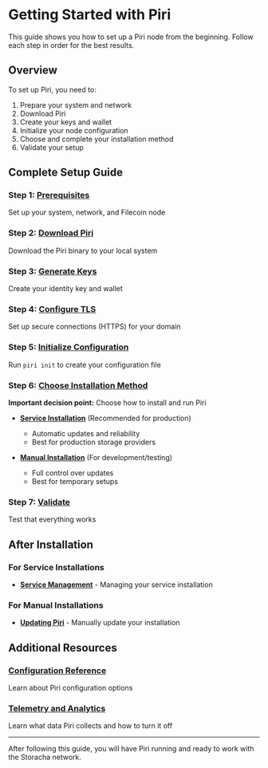 # Getting Started with Piri

This guide shows you how to set up a Piri node from the beginning. Follow each step in order for the best results.

## Overview

To set up Piri, you need to:
1. Prepare your system and network
2. Download Piri
3. Create your keys and wallet
4. Initialize your node configuration
5. Choose and complete your installation method
6. Validate your setup

## Complete Setup Guide

### Step 1: [Prerequisites](./setup/prerequisites.md)
Set up your system, network, and Filecoin node

### Step 2: [Download Piri](./setup/download.md)
Download the Piri binary to your local system

### Step 3: [Generate Keys](./setup/key-generation.md)
Create your identity key and wallet

### Step 4: [Configure TLS](./setup/tls-termination.md)
Set up secure connections (HTTPS) for your domain

### Step 5: [Initialize Configuration](./setup/initialization.md)
Run `piri init` to create your configuration file

### Step 6: [Choose Installation Method](./setup/choosing-installation.md)
**Important decision point:** Choose how to install and run Piri

- **[Service Installation](./setup/service-installation.md)** (Recommended for production)
  - Automatic updates and reliability
  - Best for production storage providers

- **[Manual Installation](./setup/manual-installation.md)** (For development/testing)
  - Full control over updates
  - Best for temporary setups

### Step 7: [Validate](./setup/validation.md)
Test that everything works

## After Installation

### For Service Installations

- **[Service Management](./setup/service-management.md)** - Managing your service installation

### For Manual Installations

- **[Updating Piri](./setup/updating.md)** - Manually update your installation

## Additional Resources

### [Configuration Reference](./setup/configuration.md)
Learn about Piri configuration options

### [Telemetry and Analytics](./telemetry.md)
Learn what data Piri collects and how to turn it off

---

After following this guide, you will have Piri running and ready to work with the Storacha network.